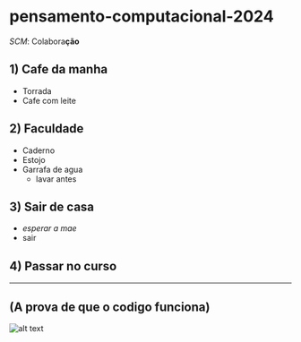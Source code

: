 # pensamento-computacional-2024
*SCM*: Colabora**ção**

 ## 1) Cafe da manha ##
  * Torrada
  * Cafe com leite

 ## 2) Faculdade ##
  * Caderno
  * Estojo
  * Garrafa de agua
    - lavar antes

 ## 3) Sair de casa ##
* *esperar a mae*
* sair

 ## 4) Passar no curso ##
------------------------------------

## (A prova de que o codigo funciona) ##

![alt text](https://www.google.com/search?q=FelipeLafin%2FAulas-professor-Matheus%2FAulas+Mateus%2F2024_03_211%2Fimage-1.png&oq=FelipeLafin%2FAulas-professor-Matheus%2FAulas+Mateus%2F2024_03_211%2Fimage-1.png&gs_lcrp=EgZjaHJvbWUyBggAEEUYOTIGCAEQRRg60gEIMTA4OWowajeoAgCwAgA&sourceid=chrome&ie=UTF-8)
